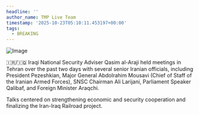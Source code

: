 ```yaml
---
headline: ''
author_name: TMP Live Team
timestamp: '2025-10-23T05:10:11.453197+00:00'
tags:
  - BREAKING
---
```

![Image](https://i.ibb.co/Z1NHGNkn/IMG-20251023-103550-423.jpg)

🇮🇷/🇮🇶  Iraqi National Security Adviser Qasim al-Araji held meetings in Tehran over the past two days with several senior Iranian officials, including President Pezeshkian, Major General Abdolrahim Mousavi (Chief of Staff of the Iranian Armed Forces), SNSC Chairman Ali Larijani, Parliament Speaker Qalibaf, and Foreign Minister Araqchi.

Talks centered on strengthening economic and security cooperation and finalizing the Iran-Iraq Railroad project.
